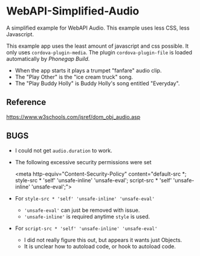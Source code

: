 # WebAPI-Simplified-Audio
A simplified example for WebAPI Audio. This example uses less CSS, less Javascript.

This example app uses the least amount of javascript and css possible. It only uses `cordova-plugin-media`. The plugin `cordova-plugin-file` is loaded automatically by *Phonegap Build*.

* When the app starts it plays a trumpet "fanfare" audio clip.
* The "Play Other" is the "ice cream truck" song.
* The "Play Buddy Holly" is Buddy Holly's song entitled "Everyday".

## Reference

https://www.w3schools.com/jsref/dom_obj_audio.asp

## BUGS

* I could not get `audio.duration` to work.
* The following excessive security permissions were set

    &lt;meta http-equiv="Content-Security-Policy" 
             content="default-src *; 
                      style-src * 'self' 'unsafe-inline' 'unsafe-eval'; 
                      script-src * 'self' 'unsafe-inline' 'unsafe-eval';">

* For `style-src * 'self' 'unsafe-inline' 'unsafe-eval'`
    * `'unsafe-eval'` can just be removed with issue.
    * `'unsafe-inline'` is required anytime `style` is used.

* For `script-src * 'self' 'unsafe-inline' 'unsafe-eval'`
    * I did not really figure this out, but appears it wants just Objects.
    * It is unclear how to autoload code, or hook to autoload code.
